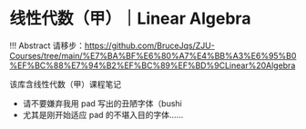 # 线性代数（甲）｜Linear Algebra

!!! Abstract 请移步：https://github.com/BruceJqs/ZJU-Courses/tree/main/%E7%BA%BF%E6%80%A7%E4%BB%A3%E6%95%B0%EF%BC%88%E7%94%B2%EF%BC%89%EF%BD%9CLinear%20Algebra

该库含线性代数（甲）课程笔记

- 请不要嫌弃我用 pad 写出的丑陋字体（bushi
- 尤其是刚开始适应 pad 的不堪入目的字体……
